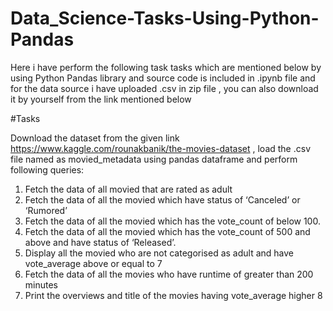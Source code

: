 # Data_Science-Tasks-Using-Python-Pandas
  Here i have perform the following task tasks which are mentioned below by using Python Pandas library and source code is included in .ipynb file
  and for the data source i have uploaded .csv in zip file , you can also download it by yourself from the link mentioned below

#Tasks

Download the dataset from the given link https://www.kaggle.com/rounakbanik/the-movies-dataset , load the .csv file named as movied_metadata using pandas dataframe and perform following queries:
1.	Fetch the data of all movied that are rated as adult
2.	Fetch the data of  all the movied which have status of ‘Canceled’ or ‘Rumored’
3.	Fetch the data of all the movied which has the vote_count of below 100.
4.	Fetch the data of all the movied which has the vote_count of 500 and above and have status of ‘Released’.
5.	Display all the movied who are not  categorised as adult  and have vote_average above or equal to 7 
6.	Fetch the data of all the movies who have runtime of greater than 200 minutes
7.	Print the overviews and title of the movies having vote_average higher 8
